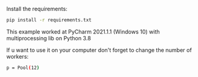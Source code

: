 Install the requirements:

```bash
pip install -r requirements.txt
```

This example worked at PyCharm 2021.1.1 (Windows 10) with multiprocessing lib on Python 3.8

If u want to use it on your computer don't forget to change the number of workers:

```bash
p = Pool(12)
```
